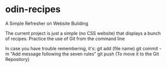 # odin-recipes
A Simple Refresher on Website Building

The current project is just a simple (no CSS website) that displays a bunch of recipes.  Practice the use of Git from the command line

In case you have trouble remembering,
it's:
git add (file name)
git commit -m "Add message following the seven rules"
git push (To move it to the Git Repository)